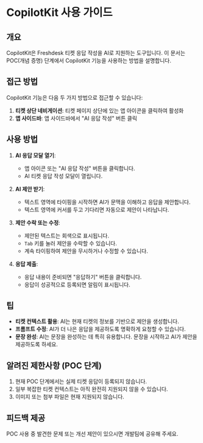 # CopilotKit 사용 가이드

## 개요

CopilotKit은 Freshdesk 티켓 응답 작성을 AI로 지원하는 도구입니다. 이 문서는 POC(개념 증명) 단계에서 CopilotKit 기능을 사용하는 방법을 설명합니다.

## 접근 방법

CopilotKit 기능은 다음 두 가지 방법으로 접근할 수 있습니다:

1. **티켓 상단 네비게이션**: 티켓 페이지 상단에 있는 앱 아이콘을 클릭하여 활성화
2. **앱 사이드바**: 앱 사이드바에서 "AI 응답 작성" 버튼 클릭

## 사용 방법

1. **AI 응답 모달 열기**:
   - 앱 아이콘 또는 "AI 응답 작성" 버튼을 클릭합니다.
   - AI 티켓 응답 작성 모달이 열립니다.

2. **AI 제안 받기**:
   - 텍스트 영역에 타이핑을 시작하면 AI가 문맥을 이해하고 응답을 제안합니다.
   - 텍스트 영역에 커서를 두고 기다리면 자동으로 제안이 나타납니다.

3. **제안 수락 또는 수정**:
   - 제안된 텍스트는 회색으로 표시됩니다.
   - `Tab` 키를 눌러 제안을 수락할 수 있습니다.
   - 계속 타이핑하여 제안을 무시하거나 수정할 수 있습니다.

4. **응답 제출**:
   - 응답 내용이 준비되면 "응답하기" 버튼을 클릭합니다.
   - 응답이 성공적으로 등록되면 알림이 표시됩니다.

## 팁

- **티켓 컨텍스트 활용**: AI는 현재 티켓의 정보를 기반으로 제안을 생성합니다.
- **프롬프트 수정**: AI가 더 나은 응답을 제공하도록 명확하게 요청할 수 있습니다.
- **문장 완성**: AI는 문장을 완성하는 데 특히 유용합니다. 문장을 시작하고 AI가 제안을 제공하도록 하세요.

## 알려진 제한사항 (POC 단계)

1. 현재 POC 단계에서는 실제 티켓 응답이 등록되지 않습니다.
2. 일부 복잡한 티켓 컨텍스트는 아직 완전히 지원되지 않을 수 있습니다.
3. 이미지 또는 첨부 파일은 현재 지원되지 않습니다.

## 피드백 제공

POC 사용 중 발견한 문제 또는 개선 제안이 있으시면 개발팀에 공유해 주세요.
